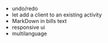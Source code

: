 - undo/redo
- let add a client to an existing activity
- MarkDown in bills text
- responsive ui
- multilanguage